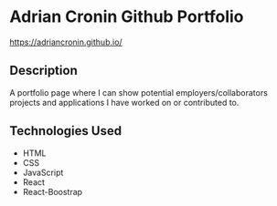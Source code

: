 # Adrian Cronin Github Portfolio

https://adriancronin.github.io/

## Description

 A portfolio page where I can show potential employers/collaborators projects and applications I have worked on or contributed to.

## Technologies Used

* HTML
* CSS
* JavaScript
* React
* React-Boostrap